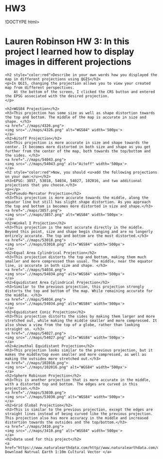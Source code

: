 # HW3
!DOCTYPE html>
<html lang="en">
<head>
    <meta charset="UTF-8">
    <meta name="viewport" content="width=device-width, initial-scale=1.0">
    <title>Projections</title>
</head>
<body>
    <h1>Lauren Robinson HW 3: In this project I learned how to display images in different projections</h1>
    
    <h2 style="color:red">Describe in your own words how you displayed the map in different projections using QGIS</h2>
    <p>In QGIS, changing the projection allows you to view your created map from different perspectives. 
        At the bottom of the screen, I clicked the CRS button and entered the EPSG associated with the desired projection. 
    </p>
    
    <h2>WGS84 Projection</h2>
    <h3>This projection has some size as well as shape distortion towards the top and bottom. The middle of the map is accurate in size and shape. </h3>
    <a href=".//maps/4326.png">
    <img src=".//maps/4326.png" alt="WGS84" width='500px'>
    </a>
    <h2>Aitoff Projection</h2>
    <h3>This projection is more accurate in size and shape towards the center. It becomes more distorted in both size and shape as you get further from the center of the map, both towards the top/bottom and the sides. </h3>
    <a href=".//maps/54043.png">
    <img src=".//maps/54043.png" alt="Aitoff" width='500px'>
    </a>
    <h2 style="color:red">Now, you should <u>add the following projections on your own:</u></h2>
    <h3>EPSG: 3857, 53018, 54034, 54027, 102016, and two additional projections that you choose.</h3>
    <p></p>
    <h2>Pseudo-Mercator Projection</h2>
    <h3>This projection is more accurate towards the middle, along the equator line but still has slight shape distortion. As you approach the top and bottom is becomes more distorted in size and shape.</h3>
    <a href="./maps/3857.png">
    <img src=".//maps/3857.png" alt="WGS84" width='500px'>
    </a>
    <h2>Winkel I Projection</h2>
    <h3>This projection is the most accurate directly in the middle. Beyond this point, size and shape begin changing and are no longerly entirely accurate. The top and bottom are the most distorted.</h3>
    <a href=".//maps/53018.png">
    <img src=".//maps/53018.png" alt="WGS84" width='500px'>
    </a>
    <h2>Equal Area Cylindrical Projection</h2>
    <h3>This projection distorts the top and bottom, making them much smaller and more compressed than usual. The middle, near the equator line, is accurate in both size and shape. </h3>
    <a href=".//maps/54034.png">
    <img src=".//maps/54034.png" alt="WGS84" width='500px'>
    </a>
    <h2>Equidistant Area Cylindrical Projection</h2>
    <h3>Similar to the previous projection, this projection strongly distorts the top and bottom of the map. While remaining accurate for the middle. </h3>
    <a href=".//maps/54034.png">
    <img src=".//maps/54034.png" alt="WGS84" width='500px'>
    </a>
    <h2>Equidistant Conic Projection</h2>
    <h3>This projection distorts the sides by making them larger and more stretched out, while making the middle smaller and more compressed. It also shows a view from the top of a globe, rather than looking straight on. </h3>
    <a href=".//maps/54027.png">
    <img src=".//maps/54027.png" alt="WGS84" width='500px'>
    </a>
    <h2>Azimuthal Equidistant Projection</h2>
    <h3>This projection looks similar to the previous projection, but it makes the middle/top even smaller and more compressed, as well as making the outsides more stretched out.</h3>
    <a href=".//maps/102016.png">
    <img src=".//maps/102016.png" alt="WGS84" width='500px'>
    </a>
    <h2>Sphere Robinson Projection</h2>
    <h3>This is another projection that is more accurate in the middle, with a distorted top and bottom. The edges are curved in this projection.</h3>
    <a href=".//maps/53030.png">
    <img src=".//maps/53030.png" alt="WGS84" width='500px'>
    </a>
    <h2>Grid Global Projection</h2>
    <h3>This is similar to the previous projection, except the edges are straight lines instead of being curved like the previous projection. This projection also has more accuracy in the middle and increased distortion towards the outsides and the top/bottom.</h3>
    <a href=".//maps/3410.png">
    <img src=".//maps/3410.png" alt="WGS84" width='500px'>
    </a>
    <h2>Data used for this project</h2>
    <a href="https://www.naturalearthdata.com/http//www.naturalearthdata.com/download/10m/cultural/ne_10m_admin_0_countries.zip"> Download Natrual Earth 1:10m Cultural Vector </a>
</body>
</html>
